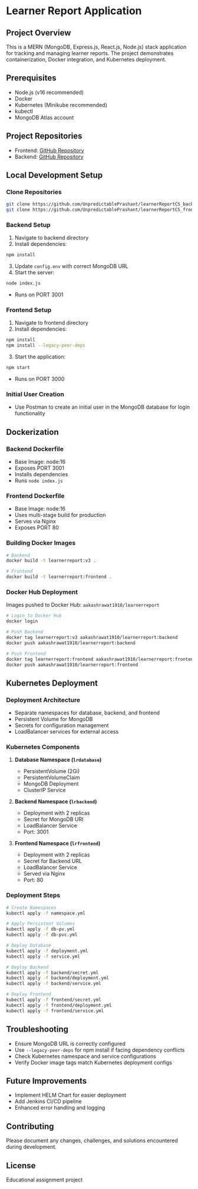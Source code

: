 # Learner Report Application

## Project Overview
This is a MERN (MongoDB, Express.js, React.js, Node.js) stack application for tracking and managing learner reports. The project demonstrates containerization, Docker integration, and Kubernetes deployment.

## Prerequisites
- Node.js (v16 recommended)
- Docker
- Kubernetes (Minikube recommended)
- kubectl
- MongoDB Atlas account

## Project Repositories
- Frontend: [GitHub Repository](https://github.com/UnpredictablePrashant/learnerReportCS_frontend)
- Backend: [GitHub Repository](https://github.com/UnpredictablePrashant/learnerReportCS_backend)

## Local Development Setup

### Clone Repositories
```bash
git clone https://github.com/UnpredictablePrashant/learnerReportCS_backend.git
git clone https://github.com/UnpredictablePrashant/learnerReportCS_frontend.git
```

### Backend Setup
1. Navigate to backend directory
2. Install dependencies:
```bash
npm install
```
3. Update `config.env` with correct MongoDB URL
4. Start the server:
```bash
node index.js
```
- Runs on PORT 3001

### Frontend Setup
1. Navigate to frontend directory
2. Install dependencies:
```bash
npm install
npm install --legacy-peer-deps
```
3. Start the application:
```bash
npm start
```
- Runs on PORT 3000

### Initial User Creation
- Use Postman to create an initial user in the MongoDB database for login functionality

## Dockerization

### Backend Dockerfile
- Base Image: node:16
- Exposes PORT 3001
- Installs dependencies
- Runs `node index.js`

### Frontend Dockerfile
- Base Image: node:16
- Uses multi-stage build for production
- Serves via Nginx
- Exposes PORT 80

### Building Docker Images
```bash
# Backend
docker build -t learnerreport:v3 .

# Frontend
docker build -t learnerreport:frontend .
```

### Docker Hub Deployment
Images pushed to Docker Hub: `aakashrawat1910/learnerreport`
```bash
# Login to Docker Hub
docker login

# Push Backend
docker tag learnerreport:v3 aakashrawat1910/learnerreport:backend
docker push aakashrawat1910/learnerreport:backend

# Push Frontend
docker tag learnerreport:frontend aakashrawat1910/learnerreport:frontend
docker push aakashrawat1910/learnerreport:frontend
```

## Kubernetes Deployment

### Deployment Architecture
- Separate namespaces for database, backend, and frontend
- Persistent Volume for MongoDB
- Secrets for configuration management
- LoadBalancer services for external access

### Kubernetes Components
1. **Database Namespace (`lrdatabase`)**
   - PersistentVolume (2Gi)
   - PersistentVolumeClaim
   - MongoDB Deployment
   - ClusterIP Service

2. **Backend Namespace (`lrbackend`)**
   - Deployment with 2 replicas
   - Secret for MongoDB URI
   - LoadBalancer Service
   - Port: 3001

3. **Frontend Namespace (`lrfrontend`)**
   - Deployment with 2 replicas
   - Secret for Backend URL
   - LoadBalancer Service
   - Served via Nginx
   - Port: 80

### Deployment Steps
```bash
# Create Namespaces
kubectl apply -f namespace.yml

# Apply Persistent Volumes
kubectl apply -f db-pv.yml
kubectl apply -f db-pvc.yml

# Deploy Database
kubectl apply -f deployment.yml
kubectl apply -f service.yml

# Deploy Backend
kubectl apply -f backend/secret.yml
kubectl apply -f backend/deployment.yml
kubectl apply -f backend/service.yml

# Deploy Frontend
kubectl apply -f frontend/secret.yml
kubectl apply -f frontend/deployment.yml
kubectl apply -f frontend/service.yml
```

## Troubleshooting
- Ensure MongoDB URL is correctly configured
- Use `--legacy-peer-deps` for npm install if facing dependency conflicts
- Check Kubernetes namespace and service configurations
- Verify Docker image tags match Kubernetes deployment configs

## Future Improvements
- Implement HELM Chart for easier deployment
- Add Jenkins CI/CD pipeline
- Enhanced error handling and logging

## Contributing
Please document any changes, challenges, and solutions encountered during development.

## License
Educational assignment project
